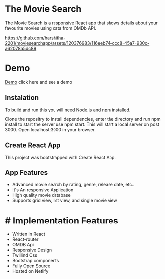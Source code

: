 # The Movie Search
The Movie Search is a responsive React app that shows details about your favourite movies using data from OMDb API.

https://github.com/harshitha-2201/moviesearchapp/assets/120376983/116eeb74-ccc8-45a7-930c-a62078a5dc89

# Demo 
[Demo](search-a-movie-react.netlify.app) click here and see a demo

## Instalation
To build and run this you will need Node.js and npm installed.

Clone the repositry
to install dependencies, enter the directory and run npm install
to start the server use npm start. This will start a local server on post 3000. Open localhost:3000 in your browser.

## Create React App
This project was bootstrapped with Create React App.

## App Features
+ Advanced movie search by rating, genre, release date, etc..
+ It's An responsive Application
+ High quality movie database
+ Supports grid view, list view, and single movie view
# # Implementation Features
+ Written in  React
+ React-router
+ OMDB Api
+ Responsive Design
+ Twillind Css
+ Bootstrap components
+ Fully Open Source
+ Hosted on Netlify

